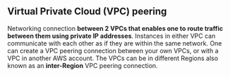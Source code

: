## Virtual Private Cloud (VPC) peering
Networking connection **between 2 VPCs that enables one to route traffic between them using private IP addresses**.
Instances in either VPC can communicate with each other as if they are within the same network. 
One can create a VPC peering connection between your own VPCs, or with a VPC in another AWS account. 
The VPCs can be in different Regions also known as an **inter-Region** VPC peering connection.
